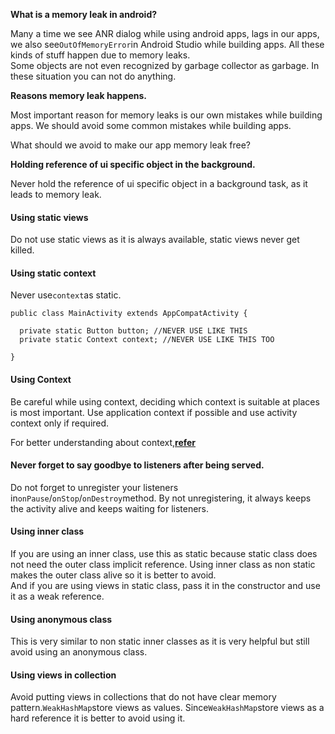 **What is a memory leak in android?**

Many a time we see ANR dialog while using android apps, lags in our apps, we also see`OutOfMemoryError`in Android Studio while building apps. All these kinds of stuff happen due to memory leaks.  
Some objects are not even recognized by garbage collector as garbage. In these situation you can not do anything.

**Reasons memory leak happens.**

Most important reason for memory leaks is our own mistakes while building apps. We should avoid some common mistakes while building apps.

What should we avoid to make our app memory leak free?

**Holding reference of ui specific object in the background.**

Never hold the reference of ui specific object in a background task, as it leads to memory leak.

#### Using static views

Do not use static views as it is always available, static views never get killed.

#### Using static context

Never use`context`as static.

```
public class MainActivity extends AppCompatActivity {

  private static Button button; //NEVER USE LIKE THIS
  private static Context context; //NEVER USE LIKE THIS TOO

}
```

#### Using Context

Be careful while using context, deciding which context is suitable at places is most important. Use application context if possible and use activity context only if required.

For better understanding about context,[**refer**](https://blog.mindorks.com/understanding-context-in-android-application-330913e32514)

#### Never forget to say goodbye to listeners after being served.

Do not forget to unregister your listeners in`onPause`/`onStop`/`onDestroy`method. By not unregistering, it always keeps the activity alive and keeps waiting for listeners.

#### **Using inner class**

If you are using an inner class, use this as static because static class does not need the outer class implicit reference. Using inner class as non static makes the outer class alive so it is better to avoid.  
And if you are using views in static class, pass it in the constructor and use it as a weak reference.

#### **Using anonymous class**

This is very similar to non static inner classes as it is very helpful but still avoid using an anonymous class.

#### **Using views in collection**

Avoid putting views in collections that do not have clear memory pattern.`WeakHashMap`store views as values. Since`WeakHashMap`store views as a hard reference it is better to avoid using it.





